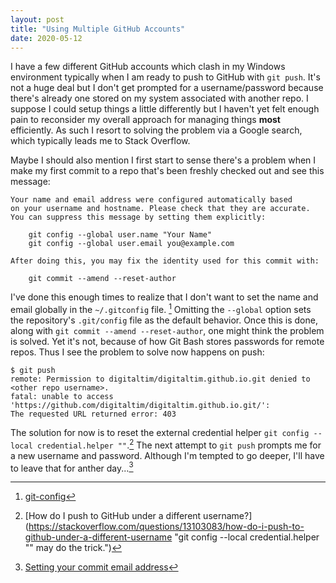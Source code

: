 ```yaml
---
layout: post
title: "Using Multiple GitHub Accounts"
date: 2020-05-12
---
```


I have a few different GitHub accounts which clash in my Windows environment typically when I am ready to push to GitHub with `git push`. It's not a huge deal but I don't get prompted for a username/password because there's already one stored on my system associated with another repo. I suppose I could setup things a little differently but I haven't yet felt enough pain to reconsider my overall approach for managing things **most** efficiently. As such I resort to solving the problem via a Google search, which typically leads me to Stack Overflow.

Maybe I should also mention I first start to sense there's a problem when I make my first commit to a repo that's been freshly checked out and see this message:

    Your name and email address were configured automatically based
    on your username and hostname. Please check that they are accurate.
    You can suppress this message by setting them explicitly:

        git config --global user.name "Your Name"
        git config --global user.email you@example.com

    After doing this, you may fix the identity used for this commit with:

        git commit --amend --reset-author

I've done this enough times to realize that I don't want to set the name and email globally in the `~/.gitconfig` file. [^1] Omitting the `--global` option sets the repository's `.git/config` file as the default behavior. Once this is done, along with `git commit --amend --reset-author`, one might think the problem is solved. Yet it's not, because of how Git Bash stores passwords for remote repos. Thus I see the problem to solve now happens on push:

    $ git push
    remote: Permission to digitaltim/digitaltim.github.io.git denied to <other repo username>.
    fatal: unable to access 'https://github.com/digitaltim/digitaltim.github.io.git/':
    The requested URL returned error: 403

The solution for now is to reset the external credential helper  `git config --local credential.helper ""`.[^2] The next attempt to `git push` prompts me for a new username and password. Although I'm tempted to go deeper, I'll have to leave that for anther day...[^3]

[^1]: [git-config](https://git-scm.com/docs/git-config "Get and set repository or global options")
[^2]: [How do I push to GitHub under a different username?](https://stackoverflow.com/questions/13103083/how-do-i-push-to-github-under-a-different-username "git config --local credential.helper "" may do the trick.")
[^3]: [Setting your commit email address](https://help.github.com/en/github/setting-up-and-managing-your-github-user-account/setting-your-commit-email-address "You can set a primary email address on GitHub that's associated with web-based Git operations you perform such as edits and merges.")


